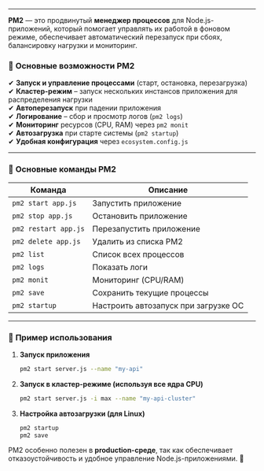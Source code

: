 
___
**PM2** — это продвинутый **менеджер процессов** для Node.js-приложений, который помогает управлять их работой в фоновом режиме, обеспечивает автоматический перезапуск при сбоях, балансировку нагрузки и мониторинг.  

### 🔹 **Основные возможности PM2**  
✔ **Запуск и управление процессами** (старт, остановка, перезагрузка)  
✔ **Кластер-режим** – запуск нескольких инстансов приложения для распределения нагрузки  
✔ **Автоперезапуск** при падении приложения  
✔ **Логирование** – сбор и просмотр логов (`pm2 logs`)  
✔ **Мониторинг** ресурсов (CPU, RAM) через `pm2 monit`  
✔ **Автозагрузка** при старте системы (`pm2 startup`)  
✔ **Удобная конфигурация** через `ecosystem.config.js`  

---

### 🔹 **Основные команды PM2**  

| Команда | Описание |  
|---------|----------|  
| `pm2 start app.js` | Запустить приложение |  
| `pm2 stop app.js` | Остановить приложение |  
| `pm2 restart app.js` | Перезапустить приложение |  
| `pm2 delete app.js` | Удалить из списка PM2 |  
| `pm2 list` | Список всех процессов |  
| `pm2 logs` | Показать логи |  
| `pm2 monit` | Мониторинг (CPU/RAM) |  
| `pm2 save` | Сохранить текущие процессы |  
| `pm2 startup` | Настроить автозапуск при загрузке ОС |  

---

### 🔹 **Пример использования**  
1. **Запуск приложения**  
   ```bash
   pm2 start server.js --name "my-api"
   ```
2. **Запуск в кластер-режиме (используя все ядра CPU)**  
   ```bash
   pm2 start server.js -i max --name "my-api-cluster"
   ```
3. **Настройка автозагрузки (для Linux)**  
   ```bash
   pm2 startup
   pm2 save
   ```

PM2 особенно полезен в **production-среде**, так как обеспечивает отказоустойчивость и удобное управление Node.js-приложениями. 🚀